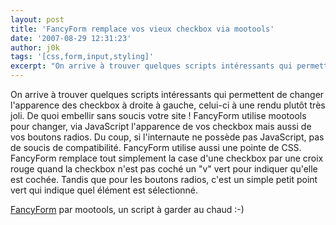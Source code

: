 ```yaml
---
layout: post
title: 'FancyForm remplace vos vieux checkbox via mootools'
date: '2007-08-29 12:31:23'
author: j0k
tags: '[css,form,input,styling]'
excerpt: "On arrive à trouver quelques scripts intéressants qui permettent de changer l'apparence des checkbox à droite à gauche, celui-ci à une rendu plutôt très joli. De quoi embellir sans soucis votre site !     \nFancyForm utilise mootools pour changer, via JavaScript l'apparence de vos checkbox mais aussi de vos boutons radios. Du coup, si l'internaute ne possède pas      …"
---
```


On arrive à trouver quelques scripts intéressants qui permettent de changer l'apparence des checkbox à droite à gauche, celui-ci à une rendu plutôt très joli. De quoi embellir sans soucis votre site !
FancyForm utilise mootools pour changer, via JavaScript l'apparence de vos checkbox mais aussi de vos boutons radios. Du coup, si l'internaute ne possède pas JavaScript, pas de soucis de compatibilité. FancyForm utilise aussi une pointe de CSS.   FancyForm remplace tout simplement la case d'une checkbox par une croix rouge quand la checkbox n'est pas coché un "v" vert pour indiquer qu'elle est cochée. Tandis que pour les boutons radios, c'est un simple petit point vert qui indique quel élément est sélectionné.

[FancyForm](http://dev.lipidity.com/fancy-form/) par mootools, un script à garder au chaud :-)
